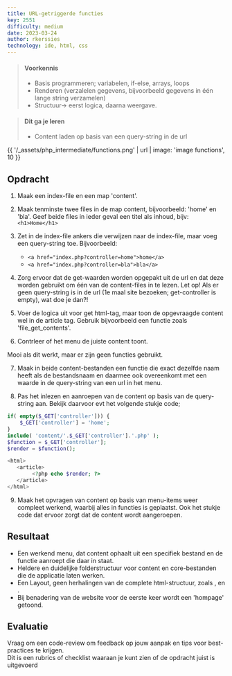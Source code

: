 ```yaml
---
title: URL-getriggerde functies
key: 2551
difficulty: medium
date: 2023-03-24
author: rkerssies
technology: ide, html, css
---
```



> #### Voorkennis
> * Basis programmeren; variabelen, if-else, arrays, loops
> * Renderen (verzalelen gegevens, bijvoorbeeld gegevens in één lange string verzamelen)
> * Structuur-> eerst logica, daarna weergave.

> #### Dit ga je leren
> * Content laden op basis van een query-string in de url

{{ '/_assets/php_intermediate/functions.png' | url | image: 'image functions', 10 }}

## Opdracht
1. Maak een index-file en een map 'content'.

2. Maak tenminste twee files in de map content, bijvoorbeeld: 'home' en 'bla'.
Geef beide files in ieder geval een titel als inhoud, bijv:  `<h1>Home</h1>`

3. Zet in de index-file ankers die verwijzen naar de index-file, maar voeg een query-string toe. 
Bijvoorbeeld: 
   * `<a href="index.php?controller=home">home</a>`
   * `<a href="index.php?controller=bla">bla</a>`
4. Zorg ervoor dat de get-waarden worden opgepakt uit de url en dat deze worden gebruikt om één van de
content-files in te lezen. Let op! Als er geen query-string is in de url (1e maal site bezoeken; get-controller is empty), wat doe je dan?!
5. Voer de logica uit voor get html-tag, maar toon de opgevraagde content wel in de article tag.
   Gebruik bijvoorbeeld een functie zoals 'file_get_contents'.

6. Contrleer of het menu de juiste content toont.

Mooi als dit werkt, maar er zijn geen functies gebruikt.

7. Maak in beide content-bestanden een functie die exact dezelfde naam heeft als de bestandsnaam en daarmee ook overeenkomt met een waarde in de query-string van een url in het menu.

8. Pas het inlezen en aanroepen van de content op basis van de query-string aan. Bekijk daarvoor evt het volgende stukje code;<br>

```php
if( empty($_GET['controller'])) { 
	$_GET['controller'] = 'home';
}
include( 'content/'.$_GET['controller'].'.php' );
$function = $_GET['controller']; 
$render = $function();

<html>
   <article>
        <?php echo $render; ?>
   </article>
</html>
```
9. Maak het opvragen van content op basis van menu-items weer compleet werkend, waarbij alles in functies is geplaatst. 
Ook het stukje code dat ervoor zorgt dat de content wordt aangeroepen. 

## Resultaat
* Een werkend menu, dat content ophaalt uit een specifiek bestand en de functie aanroept die daar in staat.
* Heldere en duidelijke folderstructuur voor content en core-bestanden die de applicatie laten werken.
* Een Layout, geen herhalingen van de complete html-structuur, zoals <html>, <head> en <article>.
* Bij benadering van de website voor de eerste keer wordt een 'hompage' getoond.

## Evaluatie
Vraag om een code-review om feedback op jouw aanpak en tips voor best-practices te krijgen.<br>
Dit is een rubrics of checklist waaraan je kunt zien of de opdracht juist is uitgevoerd